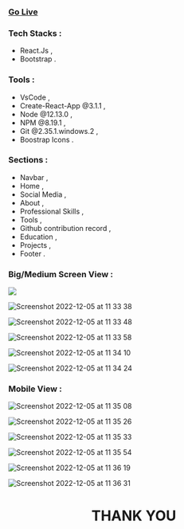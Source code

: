 <h3><a href="https://rahim-ansari-masai.netlify.app" target="_blank" >Go Live</a></h3>

<h3>Tech Stacks : </h3>
<ul>
  <li>React.Js ,</li>
  <li>Bootstrap .</li>
</ul>

<h3>Tools :</h3>
<ul>
  <li>VsCode ,</li>
  <li>Create-React-App @3.1.1 ,</li>
  <li>Node @12.13.0 ,</li>
  <li>NPM @8.19.1 ,</li>
  <li>Git @2.35.1.windows.2 ,</li>
  <li>Boostrap Icons .</li>
</ul>

<h3>Sections :</h3>
<ul>
  <li>Navbar ,</li>
  <li>Home ,</li>
  <li>Social Media ,</li>
  <li>About ,</li>
  <li>Professional Skills ,</li>
  <li>Tools ,</li>
  <li>Github contribution record ,</li>
  <li>Education ,</li>
  <li>Projects ,</li>
  <li>Footer .</li>
  
</ul>

<h3>Big/Medium Screen View :</h3>

<img src="https://user-images.githubusercontent.com/101566073/205578444-f04bc480-036c-4d8e-85c8-6f684e829638.png" />


![Screenshot 2022-12-05 at 11 33 38](https://user-images.githubusercontent.com/101566073/205578484-901b14ef-aba3-48d9-a00c-68c274c70e01.png)

![Screenshot 2022-12-05 at 11 33 48](https://user-images.githubusercontent.com/101566073/205578515-7e01fc6c-c3ea-48b3-b963-92104ec24baa.png)

![Screenshot 2022-12-05 at 11 33 58](https://user-images.githubusercontent.com/101566073/205578572-0f2db6e0-6695-4352-bcf9-e29e555bbd96.png)

![Screenshot 2022-12-05 at 11 34 10](https://user-images.githubusercontent.com/101566073/205578617-4c2f1113-1404-492f-b073-35700ee34688.png)

![Screenshot 2022-12-05 at 11 34 24](https://user-images.githubusercontent.com/101566073/205578700-97adb1f9-4235-4d8c-9652-0e12310a11d8.png)

<h3>Mobile View :</h3>

![Screenshot 2022-12-05 at 11 35 08](https://user-images.githubusercontent.com/101566073/205578830-f42ce121-3e34-42a2-a779-afb844653cfe.png)

![Screenshot 2022-12-05 at 11 35 26](https://user-images.githubusercontent.com/101566073/205578880-35117bc6-66b5-4c30-8862-c00f7eebc97f.png)

![Screenshot 2022-12-05 at 11 35 33](https://user-images.githubusercontent.com/101566073/205578905-0510e542-8c5d-43f7-a610-c4a46b6b8612.png)

![Screenshot 2022-12-05 at 11 35 54](https://user-images.githubusercontent.com/101566073/205578947-ad6f2c66-6627-4b5b-9732-cf85c0be29d2.png)

![Screenshot 2022-12-05 at 11 36 19](https://user-images.githubusercontent.com/101566073/205578967-d4f4d8fe-a5c0-4e90-889d-f5fa3e61cc84.png)

![Screenshot 2022-12-05 at 11 36 31](https://user-images.githubusercontent.com/101566073/205579003-18d65f1c-2369-4860-9da1-740b24582c1f.png)

<h1 align="center">THANK YOU</h1>
